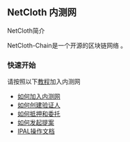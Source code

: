 
## NetCloth 内测网

NetCloth简介

NetCloth-Chain是一个开源的区块链网络 。

### 快速开始

请按照以下[教程](how-to-join-alphanet.md)加入内测网

* [如何加入内测网](./how-to-join-alphanet.md)
* [如何创建验证人](./how-to-become-validator.md)
* [如何抵押和委托](./how-to-delegate.md)
* [如何发起提案](./how-to-create-proposal.md)
* [IPAL操作文档](../ipal/README.md)